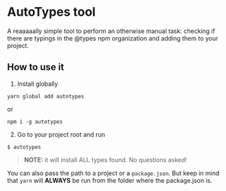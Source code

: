 # AutoTypes tool

A reaaaaally simple tool to perform an otherwise manual task: checking if there are typings in the @types npm organization and adding them to your project.

## How to use it

1. Install globally

`yarn global add autotypes`

or

`npm i -g autotypes`

2. Go to your project root and run

`$ autotypes`

> **NOTE:** it will install ALL types found. No questions asked!


You can also pass the path to a project or a `package.json`. But keep in mind that `yarn` will **ALWAYS** be run from the folder where the package.json is.